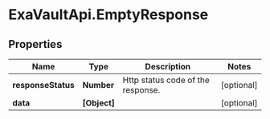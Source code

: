 # ExaVaultApi.EmptyResponse

## Properties
Name | Type | Description | Notes
------------ | ------------- | ------------- | -------------
**responseStatus** | **Number** | Http status code of the response.  | [optional] 
**data** | **[Object]** |  | [optional] 
